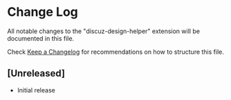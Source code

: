 # Change Log

All notable changes to the "discuz-design-helper" extension will be documented in this file.

Check [Keep a Changelog](http://keepachangelog.com/) for recommendations on how to structure this file.

## [Unreleased]

- Initial release
